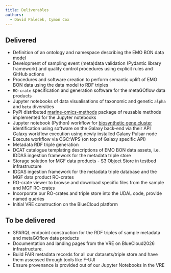 ```yaml
---
title: Deliverables
authors:
  - David Palecek, Cymon Cox
---
```


## Delivered

- Definition of an ontology and namespace describing the EMO BON data model
- Development of sampling event (meta)data validation (Pydantic library framework) and quality control procedures using explicit rules and GitHub actions
- Procedures and software creation to perform semantic uplift of EMO BON data using the data model to RDF triples
- `RO-crate` specification and generation software for the metaGOflow data products
- Jupyter notebooks of data visualisations of taxonomic and genetic `alpha` and `beta` diversities
- PyPI distributed [marine-omics-methods](https://github.com/emo-bon/marine-omics-methods) package of reusable methods implemented for the Jupyter notebooks
- Jupyter notebook (Python) workflow for [biosynthetic gene cluster](https://github.com/emo-bon/momics-demos/blob/main/README.md#wf3-biosynthetic-gene-clusters-bgcs) identification using software on the Galaxy back-end via their API
Galaxy workflow execution using newly installed Galaxy Pulsar node
- Execute workflow via OGC:WPS (on top of Galaxy specific API)
- Metadata RDF triple generation
- DCAT catalogue templating descriptions of EMO BON data assets, i.e. IDDAS ingestion framework for the metadata triple store
- Storage solution for MGF data products - S3 Object Store in testbed infrastructure
- IDDAS ingestion framework for the metadata triple database and the MGF data product RO-crates
- RO-crate viewer to browse and download specific files from the sample and MGF RO-crates
- Incorporate our RO-crates and triple store into the UDAL code, provide named queries
- Initial VRE construction on the BlueCloud platform

## To be delivered

- SPARQL endpoint construction for the RDF triples of sample metadata and metaGOflow data products
- Documentation and landing pages from the VRE on BlueCloud2026 infrastructure.
- Build FAIR metadata records for all our datasets/triple store and have them assessed through tools like F-UJI
- Ensure provenance is provided out of our Jupyter Notebooks in the VRE
